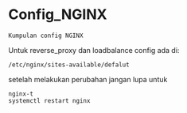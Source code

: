 # Config_NGINX

`````
Kumpulan config NGINX
`````
Untuk reverse_proxy dan loadbalance config ada di:
`````
/etc/nginx/sites-available/defalut
`````
setelah melakukan perubahan jangan lupa untuk
`````
nginx-t
systemctl restart nginx
`````
